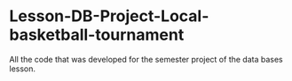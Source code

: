 # Lesson-DB-Project-Local-basketball-tournament
All the code that was developed for the semester project of the data bases lesson.
